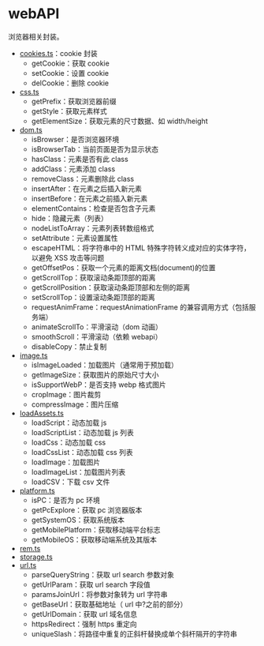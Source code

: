 # webAPI

浏览器相关封装。

- [cookies.ts](./cookies.ts)：cookie 封装
  - getCookie：获取 cookie
  - setCookie：设置 cookie
  - delCookie：删除 cookie
- [css.ts](./css.ts)
  - getPrefix：获取浏览器前缀
  - getStyle：获取元素样式
  - getElementSize：获取元素的尺寸数据、如 width/height
- [dom.ts](./dom.ts)
  - isBrowser：是否浏览器环境
  - isBrowserTab：当前页面是否为显示状态
  - hasClass：元素是否有此 class
  - addClass：元素添加 class
  - removeClass：元素删除此 class
  - insertAfter：在元素之后插入新元素
  - insertBefore：在元素之前插入新元素
  - elementContains：检查是否包含子元素
  - hide：隐藏元素（列表）
  - nodeListToArray：元素列表转数组格式
  - setAttribute：元素设置属性
  - escapeHTML：将字符串中的 HTML 特殊字符转义成对应的实体字符，以避免 XSS 攻击等问题
  - getOffsetPos：获取一个元素的距离文档(document)的位置
  - getScrollTop：获取滚动条距顶部的距离
  - getScrollPosition：获取滚动条距顶部和左侧的距离
  - setScrollTop：设置滚动条距顶部的距离
  - requestAnimFrame：requestAnimationFrame 的兼容调用方式（包括服务端）
  - animateScrollTo：平滑滚动（dom 动画）
  - smoothScroll：平滑滚动（依赖 webapi）
  - disableCopy：禁止复制
- [image.ts](./image.ts)
  - isImageLoaded：加载图片（通常用于预加载）
  - getImageSize：获取图片的原始尺寸大小
  - isSupportWebP：是否支持 webp 格式图片
  - cropImage：图片裁剪
  - compressImage：图片压缩
- [loadAssets.ts](./loadAssets.ts)
  - loadScript：动态加载 js
  - loadScriptList：动态加载 js 列表
  - loadCss：动态加载 css
  - loadCssList：动态加载 css 列表
  - loadImage：加载图片
  - loadImageList：加载图片列表
  - loadCSV：下载 csv 文件
- [platform.ts](./platform.ts)
  - isPC：是否为 pc 环境
  - getPcExplore：获取 pc 浏览器版本
  - getSystemOS：获取系统版本
  - getMobilePlatform：获取移动端平台标志
  - getMobileOS：获取移动端系统及其版本
- [rem.ts](./rem.ts)
- [storage.ts](./storage.ts)
- [url.ts](./url.ts)
  - parseQueryString：获取 url search 参数对象
  - getUrlParam：获取 url search 字段值
  - paramsJoinUrl：将参数对象转为 url 字符串
  - getBaseUrl：获取基础地址（ url 中?之前的部分）
  - getUrlDomain：获取 url 域名信息
  - httpsRedirect：强制 https 重定向
  - uniqueSlash：将路径中重复的正斜杆替换成单个斜杆隔开的字符串
